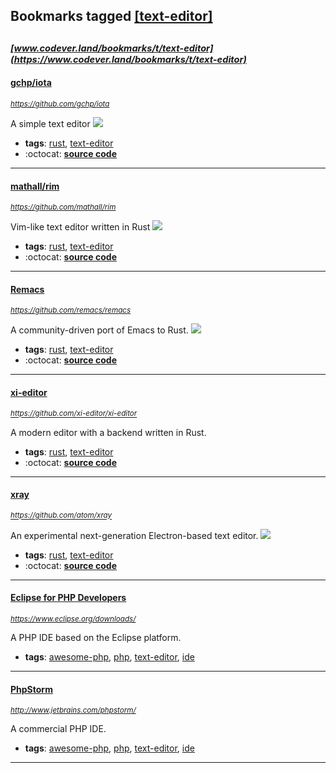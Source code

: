 ## Bookmarks tagged [[text-editor]](https://www.codever.land/search?q=[text-editor])

_<sup><sup>[www.codever.land/bookmarks/t/text-editor](https://www.codever.land/bookmarks/t/text-editor)</sup></sup>_
---
#### [gchp/iota](https://github.com/gchp/iota)
_<sup>https://github.com/gchp/iota</sup>_

A simple text editor [<img src="https://api.travis-ci.org/gchp/iota.svg?branch=master">](https://travis-ci.org/gchp/iota)
* **tags**: [rust](../tagged/rust.md), [text-editor](../tagged/text-editor.md)
* :octocat: **[source code](https://github.com/gchp/iota)**
---
#### [mathall/rim](https://github.com/mathall/rim)
_<sup>https://github.com/mathall/rim</sup>_

Vim-like text editor written in Rust [<img src="https://api.travis-ci.org/mathall/rim.svg?branch=master">](https://travis-ci.org/mathall/rim)
* **tags**: [rust](../tagged/rust.md), [text-editor](../tagged/text-editor.md)
* :octocat: **[source code](https://github.com/mathall/rim)**
---
#### [Remacs](https://github.com/remacs/remacs)
_<sup>https://github.com/remacs/remacs</sup>_

A community-driven port of Emacs to Rust. [<img src="https://api.travis-ci.org/remacs/remacs.svg?branch=master">](https://travis-ci.org/remacs/remacs)
* **tags**: [rust](../tagged/rust.md), [text-editor](../tagged/text-editor.md)
* :octocat: **[source code](https://github.com/remacs/remacs)**
---
#### [xi-editor](https://github.com/xi-editor/xi-editor)
_<sup>https://github.com/xi-editor/xi-editor</sup>_

A modern editor with a backend written in Rust.
* **tags**: [rust](../tagged/rust.md), [text-editor](../tagged/text-editor.md)
* :octocat: **[source code](https://github.com/xi-editor/xi-editor)**
---
#### [xray](https://github.com/atom/xray)
_<sup>https://github.com/atom/xray</sup>_

An experimental next-generation Electron-based text editor. [<img src="https://api.travis-ci.org/atom/xray.svg?branch=master">](https://travis-ci.org/atom/xray)
* **tags**: [rust](../tagged/rust.md), [text-editor](../tagged/text-editor.md)
* :octocat: **[source code](https://github.com/atom/xray)**
---
#### [Eclipse for PHP Developers](https://www.eclipse.org/downloads/)
_<sup>https://www.eclipse.org/downloads/</sup>_

A PHP IDE based on the Eclipse platform.
* **tags**: [awesome-php](../tagged/awesome-php.md), [php](../tagged/php.md), [text-editor](../tagged/text-editor.md), [ide](../tagged/ide.md)
---
#### [PhpStorm](http://www.jetbrains.com/phpstorm/)
_<sup>http://www.jetbrains.com/phpstorm/</sup>_

A commercial PHP IDE.
* **tags**: [awesome-php](../tagged/awesome-php.md), [php](../tagged/php.md), [text-editor](../tagged/text-editor.md), [ide](../tagged/ide.md)
---
